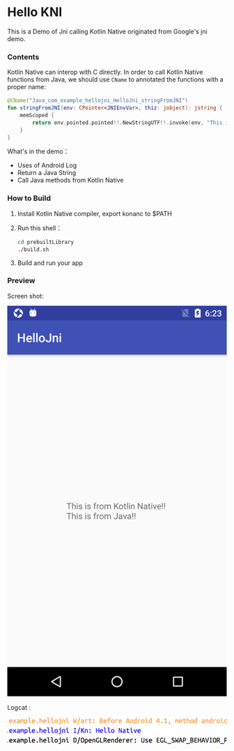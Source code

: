 Hello KNI
=========

This is a Demo of Jni calling Kotlin Native originated from Google's jni demo.

### Contents

Kotlin Native can interop with C directly. In order to call Kotlin Native functions from Java, we should use `CName` to annotated the functions with a proper name:

```kotlin
@CName("Java_com_example_hellojni_HelloJni_stringFromJNI")
fun stringFromJNI(env: CPointer<JNIEnvVar>, thiz: jobject): jstring {
    memScoped {
        return env.pointed.pointed!!.NewStringUTF!!.invoke(env, "This is from Kotlin Native!!".cstr.ptr)!!
    }
}
```

What's in the demo：

* Uses of Android Log
* Return a Java String
* Call Java methods from Kotlin Native

### How to Build

1. Install Kotlin Native compiler, export konanc to $PATH
2. Run this shell：

	```sh
	cd prebuiltLibrary
	./build.sh
	```

3. Build and run your app

### Preview

Screen shot:

![](images/screen-shot.png)

Logcat :

![](images/log.png)